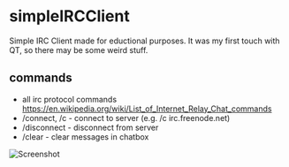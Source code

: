# simpleIRCClient
Simple IRC Client made for eductional purposes. It was my first touch with QT, so there may be some weird stuff.

## commands
- all irc protocol commands https://en.wikipedia.org/wiki/List_of_Internet_Relay_Chat_commands
- /connect, /c - connect to server (e.g. /c irc.freenode.net)
- /disconnect - disconnect from server
- /clear - clear messages in chatbox

![Screenshot](https://i.imgur.com/yOP2g8f.png)